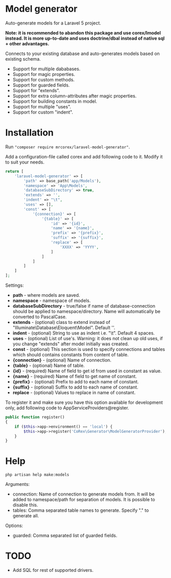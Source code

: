 # Model generator
Auto-generate models for a Laravel 5 project.

**Note: it is recommended to abandon this package and use corex/lmodel instead. It is more up-to-date and uses doctrine/dbal instead of native sql + other advantages.** 

Connects to your existing database and auto-generates models based on existing schema.
 - Support for multiple dababases.
 - Support for magic properties.
 - Support for custom methods.
 - Support for guarded fields.
 - Support for "extends".
 - Support for extra column-attributes after magic properties.
 - Support for building constants in model.
 - Support for multiple "uses".
 - Support for custom "indent".

# Installation
Run ```"composer require mrcorex/laravel-model-generator"```.

Add a configuration-file called corex and add following code to it. Modify it to suit your needs.
```php
return [
    'laravel-model-generator' => [
        'path' => base_path('app/Models'),
        'namespace' => 'App\Models',
        'databaseSubDirectory' => true,
        'extends' => '',
        'indent' => "\t",
        'uses' => [],
        'const' => [
            '{connection}' => [
                '{table}' => [
                    'id' => '{id}',
                    'name' => '{name}',
                    'prefix' => '{prefix}',
                    'suffix' => '{suffix}',
                    'replace' => [
                        'XXXX' => 'YYYY',
                    ]
                ]
            ]
        ]
    ]
];
```

Settings:
 - **path** - where models are saved.
 - **namespace** - namespace of models.
 - **databaseSubDirectory** - true/false if name of database-connection should be applied to namespace/directory. Name will automatically be converted to PascalCase.
 - **extends** - (optional) class to extend instead of "Illuminate\Database\Eloquent\Model". Default ''.
 - **indent** - (optional) String to use as indent i.e. "\t". Default 4 spaces.
 - **uses** - (optional) List of use's. Warning: it does not clean up old uses, if you change "extends" after model initially was created.
 - **const** - (optional) This section is used to specify connections and tables which should contains constants from content of table.
 - **{connection}** - (optional) Name of connection.
 - **{table}** - (optional) Name of table.
 - **{id}** - (required) Name of field to get id from used in constant as value.
 - **{name}** - (required) Name of field to get name of constant.
 - **{prefix}** - (optional) Prefix to add to each name of constant.
 - **{suffix}** - (optional) Suffix to add to each name of constant.
 - **replace** - (optional) Values to replace in name of constant.

To register it and make sure you have this option available for development only, add following code to AppServiceProviders@register.
```php
public function register()
{
    if ($this->app->environment() == 'local') {
        $this->app->register('CoRex\Generator\ModelGeneratorProvider');
    }
}
```

# Help
```php artisan help make:models```

Arguments:
 - connection: Name of connection to generate models from. It will be added to namespace/path for separation of models. It is possible to disable this.
 - tables: Comma separated table names to generate. Specify "." to generate all.

Options:
 - guarded: Comma separated list of guarded fields.

# TODO
 - Add SQL for rest of supported drivers.
